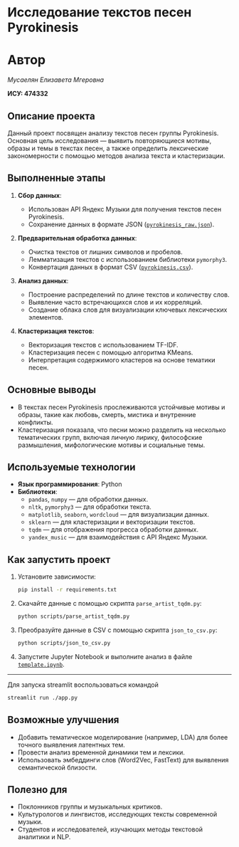 # Исследование текстов песен Pyrokinesis

# Автор

*Мусаелян Елизавета Мгеровна*

**ИСУ: 474332**

## Описание проекта

Данный проект посвящен анализу текстов песен группы Pyrokinesis. Основная цель исследования — выявить повторяющиеся мотивы, образы и темы в текстах песен, а также определить лексические закономерности с помощью методов анализа текста и кластеризации.

## Выполненные этапы

1. **Сбор данных**:
   - Использован API Яндекс Музыки для получения текстов песен Pyrokinesis.
   - Сохранение данных в формате JSON ([`pyrokinesis_raw.json`](data/raw/pyrokinesis_raw.json)).

2. **Предварительная обработка данных**:
   - Очистка текстов от лишних символов и пробелов.
   - Лемматизация текстов с использованием библиотеки `pymorphy3`.
   - Конвертация данных в формат CSV ([`pyrokinesis.csv`](data/processed/pyrokinesis.csv)).

3. **Анализ данных**:
   - Построение распределений по длине текстов и количеству слов.
   - Выявление часто встречающихся слов и их корреляций.
   - Создание облака слов для визуализации ключевых лексических элементов.

4. **Кластеризация текстов**:
   - Векторизация текстов с использованием TF-IDF.
   - Кластеризация песен с помощью алгоритма KMeans.
   - Интерпретация содержимого кластеров на основе тематики песен.

## Основные выводы

- В текстах песен Pyrokinesis прослеживаются устойчивые мотивы и образы, такие как любовь, смерть, мистика и внутренние конфликты.
- Кластеризация показала, что песни можно разделить на несколько тематических групп, включая личную лирику, философские размышления, мифологические мотивы и социальные темы.

## Используемые технологии

- **Язык программирования**: Python
- **Библиотеки**:
  - `pandas`, `numpy` — для обработки данных.
  - `nltk`, `pymorphy3` — для обработки текста.
  - `matplotlib`, `seaborn`, `wordcloud` — для визуализации данных.
  - `sklearn` — для кластеризации и векторизации текстов.
  - `tqdm` — для отображения прогресса обработки данных.
  - `yandex_music` — для взаимодействия с API Яндекс Музыки.

## Как запустить проект

1. Установите зависимости:
   ```bash
   pip install -r requirements.txt
   ```

2. Скачайте данные с помощью скрипта `parse_artist_tqdm.py`:
   ```bash
   python scripts/parse_artist_tqdm.py
   ```

3. Преобразуйте данные в CSV с помощью скрипта `json_to_csv.py`:
   ```bash
   python scripts/json_to_csv.py
   ```

4. Запустите Jupyter Notebook и выполните анализ в файле [`template.ipynb`](notebooks/template.ipynb).

---
Для запуска streamlit воспользоваться командой
```bash
streamlit run ./app.py
```

## Возможные улучшения

- Добавить тематическое моделирование (например, LDA) для более точного выявления латентных тем.
- Провести анализ временной динамики тем и лексики.
- Использовать эмбеддинги слов (Word2Vec, FastText) для выявления семантической близости.

## Полезно для

- Поклонников группы и музыкальных критиков.
- Культурологов и лингвистов, исследующих тексты современной музыки.
- Студентов и исследователей, изучающих методы текстовой аналитики и NLP.
